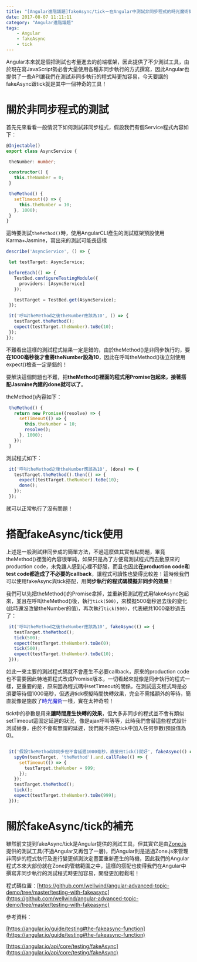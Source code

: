 ```yaml
---
title: "[Angular進階議題]fakeAsync/tick－在Angular中測試非同步程式的時光魔術師！"
date: 2017-08-07 11:11:11
category: "Angular進階議題"
tags:
    - Angular
    - fakeAsync
    - tick
---
```

Angular本來就是個把測試也考量進去的前端框架，因此提供了不少測試工具，由於現在寫JavaScript勢必會大量使用各種非同步執行的方式撰寫，因此Angular也提供了一些API讓我們在測試非同步執行的程式時更加容易，今天要講的fakeAsync跟tick就是其中一個神奇的工具！

<!-- more -->

# 關於非同步程式的測試

首先先來看看一般情況下如何測試非同步程式，假設我們有個Service程式內容如下：

 ```typescript
@Injectable()
export class AsyncService {

  theNumber: number;

  constructor() {
    this.theNumber = 0;
  }

  theMethod() {
    setTimeout(() => {
      this.theNumber = 10;
    }, 1000);
  }
}
``` 

這時要測試`theMethod()`時，使用AngularCLI產生的測試框架預設使用Karma+Jasmine，寫出來的測試可能長這樣

 ```typescript
describe('AsyncService', () => {

  let testTarget: AsyncService;

  beforeEach(() => {
    TestBed.configureTestingModule({
      providers: [AsyncService]
    });

    testTarget = TestBed.get(AsyncService);
  });

  it('呼叫theMethod之後theNumber應該為10', () => {
    testTarget.theMethod();
    expect(testTarget.theNumber).toBe(10);
  });
});

``` 

不難看出這樣的測試程式結果一定是錯的，由於theMethod()是非同步執行的，要**在1000毫秒後才會將theNumber設為10**，因此在呼叫theMethod()後立刻使用expect()檢查一定是錯的！

要解決這個問題也不難，把**theMethod()裡面的程式用Promise包起來，接著搭配Jasmine內建的done就可以了**。

theMethod()內容如下：

 ```typescript
  theMethod() {
    return new Promise((resolve) => {
      setTimeout(() => {
        this.theNumber = 10;
        resolve();
      }, 1000);
    });
  }
``` 

測試程式如下：

 ```typescript
  it('呼叫theMethod之後theNumber應該為10', (done) => {
    testTarget.theMethod().then(() => {
      expect(testTarget.theNumber).toBe(10);
      done();
    });
  });
``` 

就可以正常執行了沒有問題！

# 搭配fakeAsync/tick使用

上述是一般測試非同步成的簡單方法，不過這麼做其實有點問題，畢竟theMethod()裡面的內容很單純，如果只是為了方便寫測試程式而去動原來的production code，未免讓人感到心裡不舒服，而且也因此**在production code和test code都造成了不必要的callback**，讓程式可讀性也變得比較差！這時候我們可以使用fakeAsync與tick搭配，用**同步執行的程式碼模擬非同步的效果**！

我們可以先把theMethod()的Promise拿掉，並重新把測試程式用fakeAsync包起來，並且在呼叫theMethod()後，執行`tick(500)`，來模擬500毫秒過去後的變化(此時還沒改變theNumber的值)，再次執行`tick(500)`，代表總共1000毫秒過去了：

 ```typescript
  it('呼叫theMethod之後theNumber應該為10', fakeAsync(() => {
    testTarget.theMethod();
    tick(500);
    expect(testTarget.theNumber).toBe(0);
    tick(500);
    expect(testTarget.theNumber).toBe(10);
  }));
``` 

如此一來主要的測試程式碼就不會產生不必要callback，原來的production code也不需要因此特地把程式改成Promise版本，一切看起來就像是同步執行的程式一樣，更重要的是，原來因為程式碼中setTimeout的關係，在測試這支程式時是必須要等待個1000毫秒，但透過tick模擬時間快轉效果，完全不需搖額外的等待，簡直就像是施放了<span style="color:#0000CD;">時光魔術</span>一樣，實在太神奇啦！

tick中的參數是用來**讓時間產生快轉的效果**，但大多非同步的程式並不會有類似setTimeout這固定延遲的狀況，像是ajax呼叫等等，此時我們會替這些程式設計測試替身，由於不會有無謂的延遲，我們就不須在tick中加入任何參數(預設值為0)。

 ```typescript

  it('假設theMethod非同步但不會延遲1000毫秒，直接用tick()就好', fakeAsync(() => {
    spyOn(testTarget, 'theMethod').and.callFake(() => {
      setTimeout(() => {
        testTarget.theNumber = 999;
      });
    });
    testTarget.theMethod();
    tick();
    expect(testTarget.theNumber).toBe(999);
  }));
``` 

# 關於fakeAsync/tick的補充

雖然前文提到fakeAsync/tick是Angular提供的測試工具，但其實它是由[Zone.js](https://github.com/angular/zone.js)提供的測試工具(不過Angular又再包了一層)，而Angular則是透過Zone.js來管理非同步的程式執行及進行變更偵測決定畫面重新產生的時機，因此我們的Angular程式本來大部份就在Zone的管轄範圍之中，這樣的搭配也使得我們在Angular中撰寫非同步執行的測試程式時更加容易，開發更加輕鬆啦！

程式碼位置：[https://github.com/wellwind/angular-advanced-topic-demo/tree/master/testing-with-fakeasync](https://github.com/wellwind/angular-advanced-topic-demo/tree/master/testing-with-fakeasync)

參考資料：

[https://angular.io/guide/testing#the-fakeasync-function](https://angular.io/guide/testing#the-fakeasync-function)

[https://angular.io/api/core/testing/fakeAsync](https://angular.io/api/core/testing/fakeAsync)